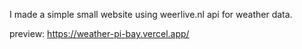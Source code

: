 I made a simple small website using weerlive.nl api for weather data.

preview: https://weather-pi-bay.vercel.app/
